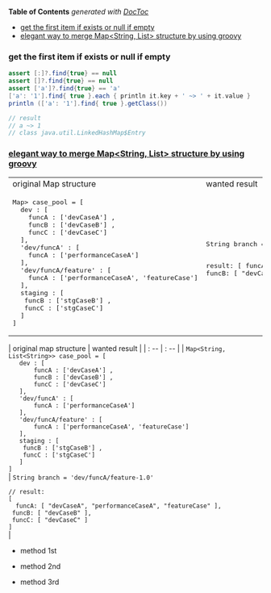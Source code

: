 <!-- START doctoc generated TOC please keep comment here to allow auto update -->
<!-- DON'T EDIT THIS SECTION, INSTEAD RE-RUN doctoc TO UPDATE -->
**Table of Contents**  *generated with [DocToc](https://github.com/thlorenz/doctoc)*

- [get the first item if exists or null if empty](#get-the-first-item-if-exists-or-null-if-empty)
- [elegant way to merge Map<String, List<String>> structure by using groovy](#elegant-way-to-merge-mapstring-liststring-structure-by-using-groovy)

<!-- END doctoc generated TOC please keep comment here to allow auto update -->


### get the first item if exists or null if empty
```groovy
assert [:]?.find{true} == null
assert []?.find{true} == null
assert ['a']?.find{true} == 'a'
['a': '1'].find{ true }.each { println it.key + ' ~> ' + it.value }
println (['a': '1'].find{ true }.getClass())

// result
// a ~> 1
// class java.util.LinkedHashMap$Entry
```


### [elegant way to merge Map<String, List<String>> structure by using groovy](https://stackoverflow.com/q/62466451/2940319)

<table>
<tr> <td> original Map structure </td> <td> wanted result</td> </tr>
<tr> <td>
<pre lang="groovy">
Map<String, List<String>> case_pool = [
  dev : [
    funcA : ['devCaseA'] ,
    funcB : ['devCaseB'] ,
    funcC : ['devCaseC']
  ],
  'dev/funcA' : [
    funcA : ['performanceCaseA']
  ],
  'dev/funcA/feature' : [
    funcA : ['performanceCaseA', 'featureCase']
  ],
  staging : [
   funcB : ['stgCaseB'] ,
   funcC : ['stgCaseC']
  ]
]
</pre>
</td> <td>
<pre lang="groovy">
String branch = 'dev/funcA/feature-1.0'

result:
[
  funcA: [ "devCaseA", "performanceCaseA", "featureCase" ],
  funcB: [ "devCaseB" ],
  funcC: [ "devCaseC" ]
]
</pre>
</td>
</tr>
</table>


| original map structure | wanted result |
| : -- | : -- |
| `Map<String, List<String>> case_pool = [				` <br> `	dev : [																				` <br> `		funcA : ['devCaseA'] ,											` <br> `		funcB : ['devCaseB'] ,											` <br> `		funcC : ['devCaseC']												` <br> `	],																						` <br> `	'dev/funcA' : [																` <br> `		funcA : ['performanceCaseA']								` <br> `	],																						` <br> `	'dev/funcA/feature' : [												` <br> `		funcA : ['performanceCaseA', 'featureCase']	` <br> `	],																						` <br> `	staging : [																		` <br> `	 funcB : ['stgCaseB'] ,												` <br> `	 funcC : ['stgCaseC']													` <br> `	]																							` <br> `]																							` | `String branch = 'dev/funcA/feature-1.0'										` <br> `																														` <br> `// result:																									` <br> `[																													` <br> `  funcA: [ "devCaseA", "performanceCaseA", "featureCase" ],` <br> `  funcB: [ "devCaseB" ],																		` <br> `  funcC: [ "devCaseC" ]																		` <br> `]																													`|




- method 1st

- method 2nd
- method 3rd





